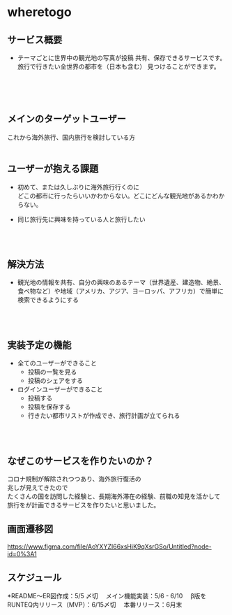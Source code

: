 # wheretogo

## サービス概要
* テーマごとに世界中の観光地の写真が投稿
共有、保存できるサービスです。旅行で行きたい全世界の都市を（日本も含む）
見つけることができます。
<br><br>

<br>
<br>

## メインのターゲットユーザー
これから海外旅行、国内旅行を検討している方
<br>
<br>

## ユーザーが抱える課題
* 初めて、または久しぶりに海外旅行行くのに<br>
どこの都市に行ったらいいかわからない。どこにどんな観光地があるかわからない。<br>

* 同じ旅行先に興味を持っている人と旅行したい
<br>
<br>

## 解決方法
* 観光地の情報を共有、自分の興味のあるテーマ（世界遺産、建造物、絶景、食べ物など）や地域（アメリカ、アジア、ヨーロッパ、アフリカ）で簡単に検索できるようにする


<br>
<br>

## 実装予定の機能
* 全てのユーザーができること
    * 投稿の一覧を見る
    * 投稿のシェアをする
* ログインユーザーができること
    * 投稿する
    * 投稿を保存する
    * 行きたい都市リストが作成でき、旅行計画が立てられる
<br>
<br>

## なぜこのサービスを作りたいのか？
コロナ規制が解除されつつあり、海外旅行復活の<br>
兆しが見えてきたので<br>
たくさんの国を訪問した経験と、長期海外滞在の経験、前職の知見を活かして<br>
旅行をが計画できるサービスを作りたいと思いました。<br>

## 画面遷移図
https://www.figma.com/file/AoYXYZI66xsHiK9qXsrGSo/Untitled?node-id=0%3A1


## スケジュール
*README〜ER図作成：5/5 〆切
　メイン機能実装：5/6 - 6/10
　β版をRUNTEQ内リリース（MVP）：6/15〆切
　本番リリース：6月末
